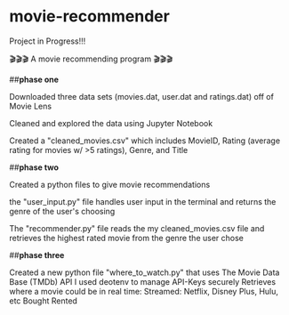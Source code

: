 # movie-recommender
Project in Progress!!!

🎬🎬🎬 A movie recommending program 🎬🎬🎬

##**phase one**

Downloaded three data sets (movies.dat, user.dat and ratings.dat) off of Movie Lens 

Cleaned and explored the data using Jupyter Notebook 

Created a "cleaned_movies.csv" which includes MovieID, Rating (average rating for movies w/ >5 ratings), Genre, and Title

##**phase two**

Created a python files to give movie recommendations

the "user_input.py" file handles user input in the terminal and returns the genre of the user's choosing

The  "recommender.py" file reads the my cleaned_movies.csv file and retrieves the highest rated movie from the genre the user chose

##**phase three**

Created a new python file "where_to_watch.py" that uses The Movie Data Base (TMDb) API 
I used deotenv to manage API-Keys securely 
Retrieves where a movie could be in real time:
  Streamed: Netflix, Disney Plus, Hulu, etc 
  Bought
  Rented 


